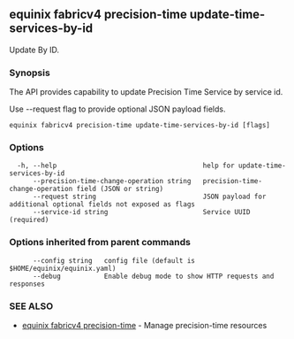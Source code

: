 ## equinix fabricv4 precision-time update-time-services-by-id

Update By ID.

### Synopsis

The API provides capability to update Precision Time Service by service id.

Use --request flag to provide optional JSON payload fields.

```
equinix fabricv4 precision-time update-time-services-by-id [flags]
```

### Options

```
  -h, --help                                     help for update-time-services-by-id
      --precision-time-change-operation string   precision-time-change-operation field (JSON or string)
      --request string                           JSON payload for additional optional fields not exposed as flags
      --service-id string                        Service UUID (required)
```

### Options inherited from parent commands

```
      --config string   config file (default is $HOME/equinix/equinix.yaml)
      --debug           Enable debug mode to show HTTP requests and responses
```

### SEE ALSO

* [equinix fabricv4 precision-time](equinix_fabricv4_precision-time.md)	 - Manage precision-time resources

